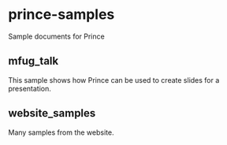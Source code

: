 # prince-samples

Sample documents for Prince

## mfug_talk

This sample shows how Prince can be used to create slides for a
presentation.

## website_samples

Many samples from the website.

